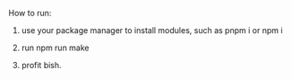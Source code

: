 How to run:

1) use your package manager to install modules, such as pnpm i or npm i

2) run npm run make

3) profit bish.